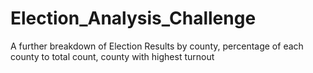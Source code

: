 # Election_Analysis_Challenge
A further breakdown of Election Results by county, percentage of each county to total count, county with highest turnout
